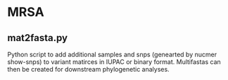 # MRSA
## mat2fasta.py
Python script to add additional samples and snps (genearted by nucmer show-snps) to variant matirces in IUPAC or binary format.
Multifastas can then be created for downstream phylogenetic analyses.
